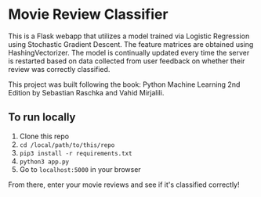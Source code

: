 # Movie Review Classifier

This is a Flask webapp that utilizes a model trained via Logistic Regression using Stochastic Gradient Descent. The feature matrices are obtained using HashingVectorizer. The model is continually updated every time the server is restarted based on data collected from user feedback on whether their review was correctly classified.

This project was built following the book: Python Machine Learning 2nd Edition by Sebastian Raschka and Vahid Mirjalili.

## To run locally
1. Clone this repo
2. `cd /local/path/to/this/repo`
3. `pip3 install -r requirements.txt`
4. `python3 app.py`
5. Go to `localhost:5000` in your browser

From there, enter your movie reviews and see if it's classified correctly!
